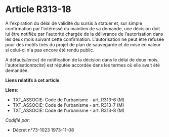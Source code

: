 # Article R313-18

A l'expiration du délai de validité du sursis à statuer et, sur simple confirmation par l'intéressé du maintien de sa
demande, une décision doit lui être notifiée par l'autorité chargée de la délivrance de l'autorisation dans les deux mois
suivant cette confirmation. L'autorisation ne peut être refusée pour des motifs tirés du projet de plan de sauvegarde et de
mise en valeur si celui-ci n'a pas encore été rendu public.

A défaut*silence[* de notification de la décision dans le délai de deux mois, l'autorisation*tacite*] est réputée accordée
dans les termes où elle avait été demandée.

**Liens relatifs à cet article**

**Liens**:

  - TXT_ASSOCIE: Code de l'urbanisme - art. R313-6 (M)
  - TXT_ASSOCIE: Code de l'urbanisme - art. R313-7 (M)
  - TXT_ASSOCIE: Code de l'urbanisme - art. R313-8 (M)

_Codifié par_:

  - Décret n°73-1023 1973-11-08
